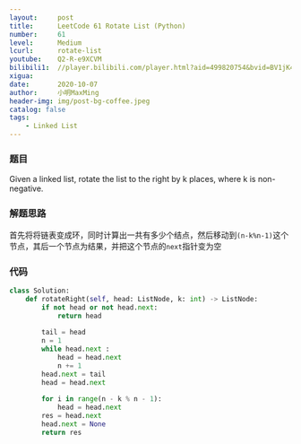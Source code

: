 ```yaml
---
layout:     post
title:      LeetCode 61 Rotate List (Python)
number:     61
level:      Medium
lcurl:      rotate-list
youtube:    Q2-R-e9XCVM
bilibili1:  //player.bilibili.com/player.html?aid=499820754&bvid=BV1jK411N7e6&cid=243151705&page=1
xigua:      
date:       2020-10-07
author:     小明MaxMing
header-img: img/post-bg-coffee.jpeg
catalog: false
tags:
    - Linked List
---
```


### 题目

Given a linked list, rotate the list to the right by k places, where k is non-negative.

### 解题思路

首先将将链表变成环，同时计算出一共有多少个结点，然后移动到`(n-k%n-1)`这个节点，其后一个节点为结果，并把这个节点的`next`指针变为空

### 代码
```python
class Solution:
    def rotateRight(self, head: ListNode, k: int) -> ListNode:
        if not head or not head.next: 
            return head
        
        tail = head
        n = 1
        while head.next :
            head = head.next
            n += 1
        head.next = tail
        head = head.next
        
        for i in range(n - k % n - 1):
            head = head.next
        res = head.next
        head.next = None
        return res
```
